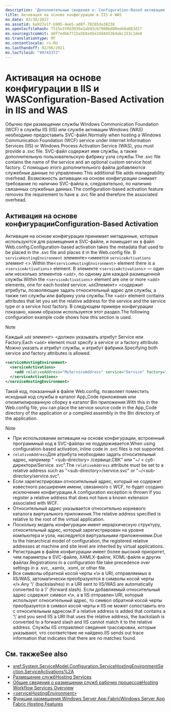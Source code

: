 ```yaml
---
description: 'Дополнительные сведения о: Configuration-Based активации в IIS и WAS'
title: Активация на основе конфигурации в IIS и WAS
ms.date: 03/30/2017
ms.assetid: 6a927e1f-b905-4ee5-ad0f-78265da38238
ms.openlocfilehash: 7515e3f0d3035e1ab93c67980bd00eeb0a063d17
ms.sourcegitcommit: ddf7edb67715a5b9a45e3dd44536dabc153c1de0
ms.translationtype: MT
ms.contentlocale: ru-RU
ms.lasthandoff: 02/06/2021
ms.locfileid: "99743373"
---
```

# <a name="configuration-based-activation-in-iis-and-was"></a><span data-ttu-id="59d6d-103">Активация на основе конфигурации в IIS и WAS</span><span class="sxs-lookup"><span data-stu-id="59d6d-103">Configuration-Based Activation in IIS and WAS</span></span>

<span data-ttu-id="59d6d-104">Обычно при размещении службы Windows Communication Foundation (WCF) в службы IIS (IIS) или службе активации Windows (WAS) необходимо предоставить SVC-файл.</span><span class="sxs-lookup"><span data-stu-id="59d6d-104">Normally when hosting a Windows Communication Foundation (WCF) service under Internet Information Services (IIS) or Windows Process Activation Service (WAS), you must provide a .svc file.</span></span> <span data-ttu-id="59d6d-105">SVC-файл содержит имя службы, а также дополнительную пользовательскую фабрику узла службы.</span><span class="sxs-lookup"><span data-stu-id="59d6d-105">The .svc file contains the name of the service and an optional custom service host factory.</span></span> <span data-ttu-id="59d6d-106">С помощью этого дополнительного файла добавляются служебные данные по управлению.</span><span class="sxs-lookup"><span data-stu-id="59d6d-106">This additional file adds manageability overhead.</span></span> <span data-ttu-id="59d6d-107">Возможность активации на основе конфигурации снимает требование по наличию SVC-файла и, следовательно, по наличию связанных служебных данных.</span><span class="sxs-lookup"><span data-stu-id="59d6d-107">The configuration-based activation feature removes the requirement to have a .svc file and therefore the associated overhead.</span></span>

## <a name="configuration-based-activation"></a><span data-ttu-id="59d6d-108">Активация на основе конфигурации</span><span class="sxs-lookup"><span data-stu-id="59d6d-108">Configuration-Based Activation</span></span>

<span data-ttu-id="59d6d-109">Активация на основе конфигурации принимает метаданные, которые используются для размещения в SVC-файле, и помещает их в файл Web.config.</span><span class="sxs-lookup"><span data-stu-id="59d6d-109">Configuration-based activation takes the metadata that used to be placed in the .svc file and places it in the Web.config file.</span></span> <span data-ttu-id="59d6d-110">В `serviceHostingEnvironment` элементе><имеется `serviceActivations` элемент <>.</span><span class="sxs-lookup"><span data-stu-id="59d6d-110">Within the<`serviceHostingEnvironment`> element there is a <`serviceActivations`> element.</span></span> <span data-ttu-id="59d6d-111">В элементе <`serviceActivations`> — один или несколько элементов <`add`>, по одному для каждой размещенной службы.</span><span class="sxs-lookup"><span data-stu-id="59d6d-111">Within the <`serviceActivations`> element are one or more <`add`> elements, one for each hosted service.</span></span> <span data-ttu-id="59d6d-112">`add`Элемент> <содержит атрибуты, позволяющие задать относительный адрес для службы, а также тип службы или фабрику узла службы.</span><span class="sxs-lookup"><span data-stu-id="59d6d-112">The <`add`> element contains attributes that let you set the relative address for the service and the service type or a service host factory.</span></span> <span data-ttu-id="59d6d-113">В следующем примере конфигурации показано, каким образом используется этот раздел.</span><span class="sxs-lookup"><span data-stu-id="59d6d-113">The following configuration example code shows how this section is used.</span></span>

> [!NOTE]
> <span data-ttu-id="59d6d-114">Каждый `add` элемент> <должен указывать атрибут Service или Factory.</span><span class="sxs-lookup"><span data-stu-id="59d6d-114">Each <`add`> element must specify a service or a factory attribute.</span></span> <span data-ttu-id="59d6d-115">Можно указать и атрибут службы, и атрибут фабрики.</span><span class="sxs-lookup"><span data-stu-id="59d6d-115">Specifying both service and factory attributes is allowed.</span></span>

```xml
<serviceHostingEnvironment>
  <serviceActivations>
    <add relativeAddress="MyServiceAddress" service="Service" factory="MyServiceHostFactory"/>
  </serviceActivations>
</serviceHostingEnvironment>
```

 <span data-ttu-id="59d6d-116">Такой код, показанный в файле Web.config, позволяет поместить исходный код службы в каталог App_Code приложения или откомпилированную сборку в каталог Bin приложения.</span><span class="sxs-lookup"><span data-stu-id="59d6d-116">With this in the Web.config file, you can place the service source code in the App_Code directory of the application or a complied assembly in the Bin directory of the application.</span></span>

> [!NOTE]
>
> - <span data-ttu-id="59d6d-117">При использовании активации на основе конфигурации, встроенный программный код в SVC-файлах не поддерживается.</span><span class="sxs-lookup"><span data-stu-id="59d6d-117">When using configuration-based activation, inline code in .svc files is not supported.</span></span>
> - <span data-ttu-id="59d6d-118">`relativeAddress`Для атрибута необходимо задать относительный адрес, например " \<sub-directory> /сервице.СВК" или "~/ \< суб-директори/Service. svc".</span><span class="sxs-lookup"><span data-stu-id="59d6d-118">The `relativeAddress` attribute must be set to a relative address such as "\<sub-directory>/service.svc" or "~/\<sub-directory/service.svc".</span></span>
> - <span data-ttu-id="59d6d-119">Если зарегистрирован относительный адрес, который не содержит известного расширения имени, связанного с WCF, то будет создано исключение конфигурации.</span><span class="sxs-lookup"><span data-stu-id="59d6d-119">A configuration exception is thrown if you register a relative address that does not have a known extension associated with WCF.</span></span>
> - <span data-ttu-id="59d6d-120">Относительный адрес указывается относительно корневого каталога виртуального приложения.</span><span class="sxs-lookup"><span data-stu-id="59d6d-120">The relative address specified is relative to the root of the virtual application.</span></span>
> - <span data-ttu-id="59d6d-121">Поскольку модель конфигурации имеет иерархическую структуру, относительный адрес, который зарегистрирован на уровне компьютера и узла, наследуется виртуальными приложениями.</span><span class="sxs-lookup"><span data-stu-id="59d6d-121">Due to the hierarchical model of configuration, the registered relative addresses at machine and site level are inherited by virtual applications.</span></span>
> - <span data-ttu-id="59d6d-122">Регистрация в файле конфигурации имеет более высокий приоритет, чем параметры в SVC-файле, XAMLX-файле, XOML-файле и других файлах.</span><span class="sxs-lookup"><span data-stu-id="59d6d-122">Registrations in a configuration file take precedence over settings in a .svc, .xamlx, .xoml, or other file.</span></span>
> - <span data-ttu-id="59d6d-123">Все символы обратной косой черты «\» в URI, отправляемых в IIS/WAS, автоматически преобразуются в символы косой черты «/».</span><span class="sxs-lookup"><span data-stu-id="59d6d-123">Any ‘\’ (backslashes) in a URI sent to IIS/WAS are automatically converted to a ‘/’ (forward slash).</span></span> <span data-ttu-id="59d6d-124">Если добавляемый относительный адрес содержит символ «\», а в IIS отправлен URI, который использует относительный адрес, то символ обратной косой черты преобразуется в символ косой черты и IIS не может сопоставить его с относительным адресом.</span><span class="sxs-lookup"><span data-stu-id="59d6d-124">If a relative address is added that contains a ‘\’ and you send IIS a URI that uses the relative address, the backslash is converted to a forward slash and IIS cannot match it to the relative address.</span></span> <span data-ttu-id="59d6d-125">Службы IIS отправляют сведения трассировки, которые указывают, что соответствие не найдено.</span><span class="sxs-lookup"><span data-stu-id="59d6d-125">IIS sends out trace information that indicates that there are no matches found.</span></span>

## <a name="see-also"></a><span data-ttu-id="59d6d-126">См. также</span><span class="sxs-lookup"><span data-stu-id="59d6d-126">See also</span></span>

- <xref:System.ServiceModel.Configuration.ServiceHostingEnvironmentSection.ServiceActivations%2A>
- [<span data-ttu-id="59d6d-127">Размещение служб</span><span class="sxs-lookup"><span data-stu-id="59d6d-127">Hosting Services</span></span>](../hosting-services.md)
- [<span data-ttu-id="59d6d-128">Общие сведения о размещении служб рабочих процессов</span><span class="sxs-lookup"><span data-stu-id="59d6d-128">Hosting Workflow Services Overview</span></span>](hosting-workflow-services-overview.md)
- [\<serviceHostingEnvironment>](../../configure-apps/file-schema/wcf/servicehostingenvironment.md)
- <span data-ttu-id="59d6d-129">[Функции размещения Windows Server App Fabric](/previous-versions/appfabric/ee677189(v=azure.10))</span><span class="sxs-lookup"><span data-stu-id="59d6d-129">[Windows Server App Fabric Hosting Features](/previous-versions/appfabric/ee677189(v=azure.10))</span></span>
